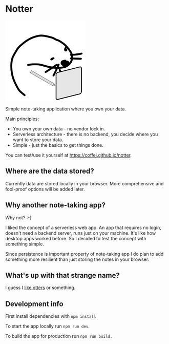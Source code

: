 # Notter

<img src="logo.png" height="250px" alt="hand-drawn realistic image of otter taking notes"/>

Simple note-taking application where you own your data.

Main principles:

- You own your own data - no vendor lock in.
- Serverless architecture - there is no backend, you decide where you want to store your data.
- Simple - just the basics to get things done.

You can test/use it yourself at https://coffei.github.io/notter.

## Where are the data stored?

Currently data are stored locally in your browser. More comprehensive and fool-proof options will be added later.

## Why another note-taking app?

Why not? :-)

I liked the concept of a serverless web app. An app that requires no login, doesn't need a backend
server, runs just on your machine. It's like how desktop apps worked before. So I decided to test
the concept with something simple.

Since persistence is important property of note-taking app I do plan to add something more resilient
than just storing the notes in your browser.

## What's up with that strange name?

I guess I [like otters](https://github.com/Coffei/monitor_otter) or something.

## Development info

First install dependencies with `npm install`

To start the app locally run `npm run dev`.

To build the app for production run `npm run build.`

